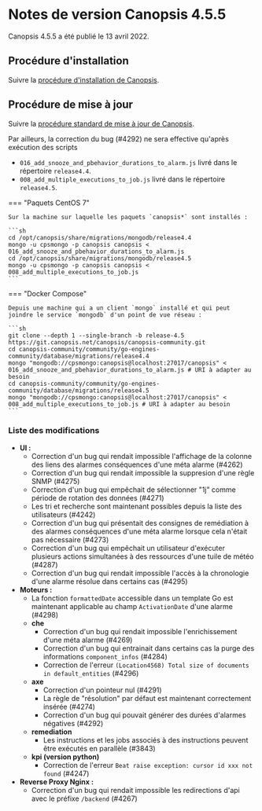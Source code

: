 # Notes de version Canopsis 4.5.5

Canopsis 4.5.5 a été publié le 13 avril 2022.

## Procédure d'installation

Suivre la [procédure d'installation de Canopsis](../guide-administration/installation/index.md).

## Procédure de mise à jour

Suivre la [procédure standard de mise à jour de Canopsis](../guide-administration/mise-a-jour/index.md).

Par ailleurs, la correction du bug (#4292) ne sera effective qu'après exécution des scripts

* `016_add_snooze_and_pbehavior_durations_to_alarm.js` livré dans le répertoire `release4.4`.
* `008_add_multiple_executions_to_job.js` livré dans le répertoire `release4.5`.

=== "Paquets CentOS 7"

    Sur la machine sur laquelle les paquets `canopsis*` sont installés :

    ```sh
    cd /opt/canopsis/share/migrations/mongodb/release4.4
    mongo -u cpsmongo -p canopsis canopsis < 016_add_snooze_and_pbehavior_durations_to_alarm.js
    cd /opt/canopsis/share/migrations/mongodb/release4.5
    mongo -u cpsmongo -p canopsis canopsis < 008_add_multiple_executions_to_job.js
    ```

=== "Docker Compose"

    Depuis une machine qui a un client `mongo` installé et qui peut joindre le service `mongodb` d'un point de vue réseau :

    ```sh
    git clone --depth 1 --single-branch -b release-4.5 https://git.canopsis.net/canopsis/canopsis-community.git
    cd canopsis-community/community/go-engines-community/database/migrations/release4.4
    mongo "mongodb://cpsmongo:canopsis@localhost:27017/canopsis" < 016_add_snooze_and_pbehavior_durations_to_alarm.js # URI à adapter au besoin
    cd canopsis-community/community/go-engines-community/database/migrations/release4.5
    mongo "mongodb://cpsmongo:canopsis@localhost:27017/canopsis" < 008_add_multiple_executions_to_job.js # URI à adapter au besoin
    ```


### Liste des modifications

*  **UI :**
    * Correction d'un bug qui rendait impossible l'affichage de la colonne des liens des alarmes conséquences d'une méta alarme (#4262)
    * Correction d'un bug qui rendait impossible la suppresion d'une règle SNMP (#4275)
    * Correction d'un bug qui empêchait de sélectionner "1j" comme période de rotation des données (#4271)
    * Les tri et recherche sont maintenant possibles depuis la liste des utilisateurs (#4242)
    * Correction d'un bug qui présentait des consignes de remédiation à des alarmes conséquences d'une méta alarme lorsque cela n'était pas nécessaire (#4273)
    * Correction d'un bug qui empêchait un utilisateur d'exécuter plusieurs actions simultanées à des ressources d'une tuile de météo (#4287)
    * Correction d'un bug qui rendait impossible l'accès à la chronologie d'une alarme résolue dans certains cas (#4295)
*  **Moteurs :**
    * La fonction `formattedDate` accessible dans un template Go est maintenant applicable au champ `ActivationDate` d'une alarme (#4298)
    * **che**
        * Correction d'un bug qui rendait impossible l'enrichissement d'une méta alarme (#4269)
        * Correction d'un bug qui entrainait dans certains cas la purge des informations `component_infos` (#4284)
        * Correction de l'erreur `(Location4568) Total size of documents in default_entities` (#4296)
    * **axe**
        * Correction d'un pointeur nul (#4291)
        * La règle de "résolution" par défaut est maintenant correctement insérée (#4274)
        * Correction d'un bug qui pouvait générer des durées d'alarmes négatives (#4292)
    * **remediation**
        * Les instructions et les jobs associés à des instructions peuvent être exécutés en parallèle (#3843)
    * **kpi (version python)**
        * Correction de l'erreur `Beat raise exception: cursor id xxx not found` (#4247)
*  **Reverse Proxy Nginx :**
    * Correction d'un bug qui rendait impossible les redirections d'api avec le préfixe `/backend` (#4267)
